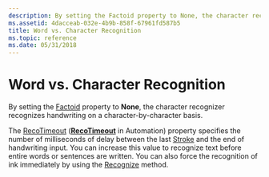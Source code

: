 ```yaml
---
description: By setting the Factoid property to None, the character recognizer recognizes handwriting on a character-by-character basis.
ms.assetid: 4dacceab-032e-4b9b-858f-67961fd587b5
title: Word vs. Character Recognition
ms.topic: reference
ms.date: 05/31/2018
---
```


# Word vs. Character Recognition

By setting the [Factoid](/previous-versions/ms835848(v=msdn.10)) property to **None**, the character recognizer recognizes handwriting on a character-by-character basis.

The [RecoTimeout](/previous-versions/ms835852(v=msdn.10)) ([**RecoTimeout**](/windows/desktop/api/inked/nf-inked-iinkedit-get_recognitiontimeout) in Automation) property specifies the number of milliseconds of delay between the last [Stroke](/previous-versions/ms552692(v=vs.100)) and the end of handwriting input. You can increase this value to recognize text before entire words or sentences are written. You can also force the recognition of ink immediately by using the [Recognize](/previous-versions/ms836275(v=msdn.10)) method.

 

 
